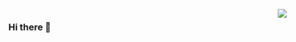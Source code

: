 <img align="right" src="https://github-readme-stats.vercel.app/api?username=Fantasy421&show_icons=true&icon_color=CE1D2D&text_color=718096&bg_color=ffffff&hide_title=true" />

### Hi there 👋



